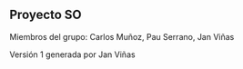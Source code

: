 ## Proyecto SO
Miembros del grupo: Carlos Muñoz, Pau Serrano, Jan Viñas

Versión 1 generada por Jan Viñas